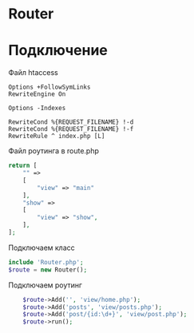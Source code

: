 # Router

# Подключение

Файл htaccess


```
Options +FollowSymLinks
RewriteEngine On

Options -Indexes

RewriteCond %{REQUEST_FILENAME} !-d
RewriteCond %{REQUEST_FILENAME} !-f
RewriteRule ^ index.php [L]
```

Файл роутинга в route.php

```php
return [
    "" =>  
    [
        "view" => "main"
    ],
    "show" =>  
    [
        "view" => "show",
    ],
];
```

Подключаем класс

```php
include 'Router.php';
$route = new Router();
```

Подключаем роутинг

```php
    $route->Add('', 'view/home.php');
    $route->Add('posts', 'view/posts.php');
    $route->Add('post/{id:\d+}', 'view/post.php');
    $route->run();
```



